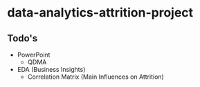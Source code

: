 # data-analytics-attrition-project

## Todo's

- PowerPoint
  - QDMA
- EDA (Business Insights) 
  - Correlation Matrix (Main Influences on Attrition)
